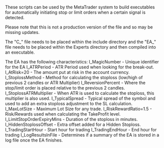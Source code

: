These scripts can be used by the MetaTrader system to build executables for automatically initiating
stop or limit orders when a certain signal is detected.

Please note that this is not a production version of the file and so may be missing updates.

The "C_" file needs to be placed within the include directory and the "EA_" file needs to be placed within the Experts
directory and then compiled into an executable.

The EA has the following characteristics:
I_MagicNumber					- Unique identifier for the EA
I_ATRPeriod					- ATR Period used when looking for the break-out.
I_AtRisk=20					- The amount put at risk in the account currency.
I_StoplossMethod				- Method for calculating the stoploss (low/high of previous 2 candles or ATR Multiplier)
I_ReversionPercent				- Where the stop/limit order is placed relative to the previous 2 candles.
I_StoplossATRMultiplier				- When ATR is used to calculate the stoploss, this multiplier is also used.
I_TypicalSpread					- Typical spread of the symbol and used to add an extra stoploss adjustment to the SL calculation.
I_MaxLotSize					- Maximum Lot Size for any trade.
I_RiskRewardRatio=1.5				- Risk/Rewards used when calculating the TakeProfit level.
I_LimitStopOrderExpiryMins			- Duration of the stoploss in minutes.
I_HiddenStoplossOffset				- Extra offset added for a Hidden Stoploss.
I_TradingStartHour				- Start hour for trading
I_TradingEndHour				- End hour for trading
I_LogResultsInFile				- Determines if a summary of the EA is stored in a log file once the EA finishes.
